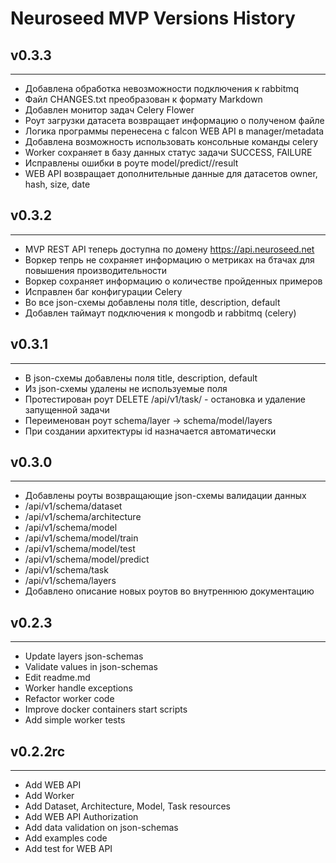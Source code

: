 # Neuroseed MVP Versions History

## v0.3.3

---

- Добавлена обработка невозможности подключения к rabbitmq
- Файл CHANGES.txt преобразован к формату Markdown
- Добавлен монитор задач Celery Flower
- Роут загрузки датасета возвращает информацию о полученом файле
- Логика программы перенесена с falcon WEB API в manager/metadata
- Добавлена возможность использовать консольные команды celery
- Worker сохраняет в базу данных статус задачи SUCCESS, FAILURE
- Исправлены ошибки в роуте model/predict/<tid>/result
- WEB API возвращает дополнительные данные для датасетов owner, hash, size, date

## v0.3.2

---

- MVP REST API теперь доступна по домену https://api.neuroseed.net
- Воркер тепрь не сохраняет информацию о метриках на бтачах для повышения производительности
- Воркер сохраняет информацию о количестве пройденных примеров
- Исправлен баг конфигурации Celery
- Во все json-схемы добавлены поля title, description, default
- Добавлен таймаут подключения к mongodb и rabbitmq (celery)

## v0.3.1

---

- В json-схемы добавлены поля title, description, default
- Из json-схемы удалены не используемые поля
- Протестирован роут DELETE /api/v1/task/<id> - остановка и удаление запущенной задачи
- Переименован роут schema/layer -> schema/model/layers
- При создании архитектуры id назначается автоматически

## v0.3.0

---

- Добавлены роуты возвращающие json-схемы валидации данных
- /api/v1/schema/dataset
- /api/v1/schema/architecture
- /api/v1/schema/model
- /api/v1/schema/model/train
- /api/v1/schema/model/test
- /api/v1/schema/model/predict
- /api/v1/schema/task
- /api/v1/schema/layers
- Добавлено описание новых роутов во внутреннюю документацию

## v0.2.3

---

- Update layers json-schemas
- Validate values in json-schemas
- Edit readme.md
- Worker handle exceptions
- Refactor worker code
- Improve docker containers start scripts
- Add simple worker tests

## v0.2.2rc

---

- Add WEB API
- Add Worker
- Add Dataset, Architecture, Model, Task resources
- Add WEB API Authorization
- Add data validation on json-schemas
- Add examples code
- Add test for WEB API
